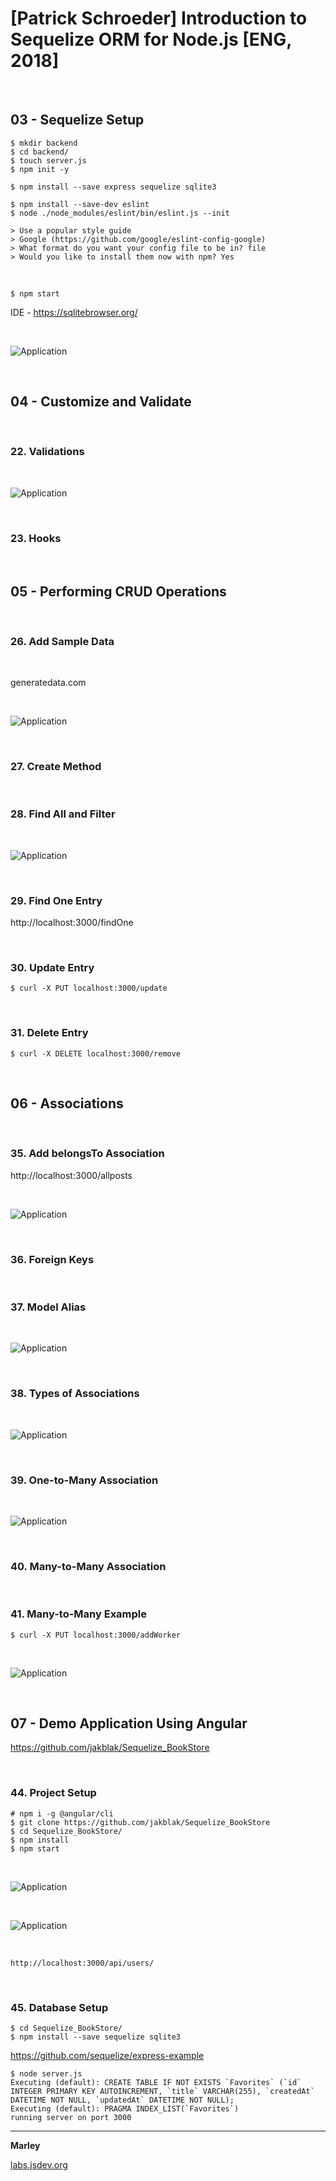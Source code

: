 # [Patrick Schroeder] Introduction to Sequelize ORM for Node.js [ENG, 2018]

<br/>

## 03 - Sequelize Setup

    $ mkdir backend
    $ cd backend/
    $ touch server.js
    $ npm init -y

    $ npm install --save express sequelize sqlite3

    $ npm install --save-dev eslint
    $ node ./node_modules/eslint/bin/eslint.js --init

    > Use a popular style guide
    > Google (https://github.com/google/eslint-config-google)
    > What format do you want your config file to be in? file
    > Would you like to install them now with npm? Yes

<br/>

    $ npm start

IDE - https://sqlitebrowser.org/

<br/>

![Application](/img/pic3-1.png?raw=true)

<br/>

## 04 - Customize and Validate

<br/>

### 22. Validations

<br/>

![Application](/img/pic4-1.png?raw=true)

<br/>

### 23. Hooks

<br/>

## 05 - Performing CRUD Operations

<br/>

### 26. Add Sample Data

<br/>

generatedata.com

<br/>

![Application](/img/pic5-1.png?raw=true)

<br/>

### 27. Create Method

<br/>

### 28. Find All and Filter

<br/>

![Application](/img/pic5-2.png?raw=true)

<br/>

### 29. Find One Entry

http://localhost:3000/findOne

<br/>

### 30. Update Entry

    $ curl -X PUT localhost:3000/update

<br/>

### 31. Delete Entry

    $ curl -X DELETE localhost:3000/remove

<br/>

## 06 - Associations

<br/>

### 35. Add belongsTo Association

http://localhost:3000/allposts

<br/>

![Application](/img/pic6-1.png?raw=true)

<br/>

### 36. Foreign Keys

<br/>

### 37. Model Alias

<br/>

![Application](/img/pic6-2.png?raw=true)

<br/>

### 38. Types of Associations

<br/>

![Application](/img/pic6-3.png?raw=true)

<br/>

### 39. One-to-Many Association

<br/>

![Application](/img/pic6-4.png?raw=true)

<br/>

### 40. Many-to-Many Association

<br/>

### 41. Many-to-Many Example

    $ curl -X PUT localhost:3000/addWorker

 <br/>

![Application](/img/pic6-5.png?raw=true)

<br/>

## 07 - Demo Application Using Angular

https://github.com/jakblak/Sequelize_BookStore

<br/>

### 44. Project Setup

    # npm i -g @angular/cli
    $ git clone https://github.com/jakblak/Sequelize_BookStore
    $ cd Sequelize_BookStore/
    $ npm install
    $ npm start

 <br/>

![Application](/img/pic7-1.png?raw=true)

 <br/>

![Application](/img/pic7-2.png?raw=true)

<br/>

    http://localhost:3000/api/users/

<br/>

### 45. Database Setup

    $ cd Sequelize_BookStore/
    $ npm install --save sequelize sqlite3

https://github.com/sequelize/express-example

    $ node server.js
    Executing (default): CREATE TABLE IF NOT EXISTS `Favorites` (`id` INTEGER PRIMARY KEY AUTOINCREMENT, `title` VARCHAR(255), `createdAt` DATETIME NOT NULL, `updatedAt` DATETIME NOT NULL);
    Executing (default): PRAGMA INDEX_LIST(`Favorites`)
    running server on port 3000

---

**Marley**

<a href="https://labs.jsdev.org">labs.jsdev.org</a>

